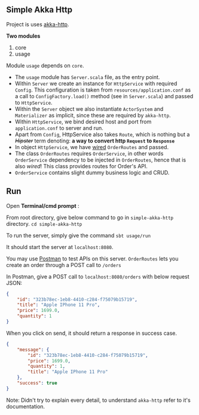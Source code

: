 ## Simple Akka Http

Project is uses [akka-http](https://doc.akka.io/docs/akka-http/current/introduction.html#using-akka-http).

**Two modules**
 1. core
 2. usage

Module `usage` depends on `core`.

- The `usage` module has `Server.scala` file, as the entry point.
- Within `Server`  we create an instance for `HttpService` with required `Config`. This configuration is taken from `resources/application.conf` as a call to `ConfigFactory.load()` method (see in `Server.scala`) and passed to `HttpService`.
- Within the `Server` object we also instantiate `ActorSystem` and `Materializer` as implicit, since these are required by `akka-http`.
- Within `HttpService`, we bind desired host and port from `application.conf` to server and run.
- Apart from `Config`, HttpService also takes `Route`, which is nothing but a *~~Hipster~~* term denoting:  **a way to convert http `Request` to `Response`**
- In object `HttpService`, we have [wired](https://github.com/softwaremill/macwire) `OrderRoutes` and passed.
- The class `OrderRoutes` requires `OrderService`, in other words `OrderService` dependency to be injected in `OrderRoutes`, hence that is also *wired*! This class provides routes for Order's API.
- `OrderService` contains slight dummy business logic and CRUD.

## Run
Open **Terminal/cmd prompt** :

From root directory, give below command to go in `simple-akka-http` directory.
`cd simple-akka-http`

To run the server, simply give the command
`sbt usage/run`

It should start the server at `localhost:8080`.

You may use [Postman](https://www.getpostman.com) to test APIs on this server. `OrderRoutes` lets you create an order through a POST call to `/orders`

In Postman, give a POST call to `localhost:8080/orders` with below request JSON:
```json
{
	"id": "323b78ec-1eb8-4410-c284-f75079b15719",
	"title": "Apple IPhone 11 Pro",
	"price": 1699.0,
	"quantity": 1
}
```

When you click on send, it should return a response in success case.
```json
{
    "message": {
        "id": "323b78ec-1eb8-4410-c284-f75079b15719",
        "price": 1699.0,
        "quantity": 1,
        "title": "Apple IPhone 11 Pro"
    },
    "success": true
}
```

Note: Didn't try to explain every detail, to understand `akka-http` refer to it's documentation.